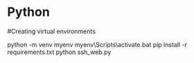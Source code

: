 # Python

#Creating virtual environments

python -m venv myenv
myenv\Scripts\activate.bat
pip install -r requirements.txt
python ssh_web.py
